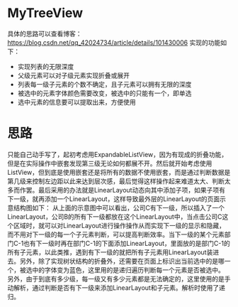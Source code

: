 # MyTreeView
具体的思路可以查看博客：https://blog.csdn.net/qq_42024734/article/details/101430006
实现的功能如下：
  
 - 实现列表的无限深度
 - 父级元素可以对子级元素实现折叠或展开
 - 列表每一级子元素的个数不确定，且子元素可以拥有无限的深度
 - 被选中的元素字体颜色需要改变，被选中的只能有一个，即单选
 - 选中元素的信息要可以提取出来，方便使用
 


# 思路
只能自己动手写了，起初考虑用ExpandableListView，因为有现成的折叠功能，但是在实际操作中嵌套发现第三级无论如何都展不开。然后就开始考虑使用ListView，但到底是使用嵌套还是将所有的数据不使用嵌套，而是通过判断数据是第几级来控制左边距以此来达到层次感，最后觉得这样操作起来难道太大、判断太多而作罢。最后采用的办法就是LinearLayout动态向其中添加子项，如果子项有下一级，就再添加一个LinearLayout，这样导致最外层的LinearLayout的页面示意结构图如下：
从上面的示意图中可以看出，公司C有下一级，所以插入了一个LinearLayout，公司B的所有下一级都放在这个LinearLayout中，当点击公司C这个区域时，就可以对LinearLayout进行操作操作从而实现下一级的显示和隐藏，而不用对下一级的每一个子元素判断，可以提高判断效率。当下一级的某个元素部门C-1也有下一级时再在部门C-1的下面添加LinearLayout，里面放的是部门C-1的所有子元素，以此类推，遇到有下一级的就把所有子元素用LinearLayout装进去。另外，除了实现树状结构的折叠外，还需要在页面上标识出当前选中的是哪一个，被选中的字体变为蓝色，这里用的是递归遍历判断每一个元素是否被选中。
另外，由于到底有多少级，每一级又有多少元素都是无法确定的，这里使用的是手动解析，通过判断是否有下一级来添加LinearLayout和子元素。解析时使用了递归。

